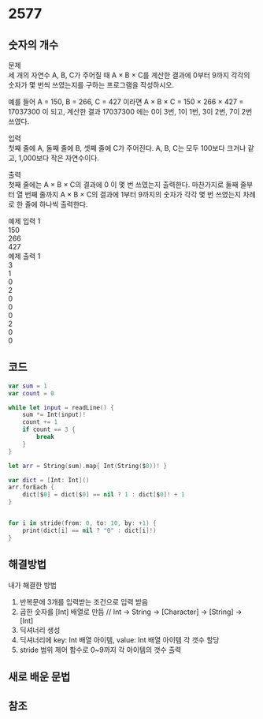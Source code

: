 # 2577
## 숫자의 개수

문제        
세 개의 자연수 A, B, C가 주어질 때 A × B × C를 계산한 결과에 0부터 9까지 각각의 숫자가 몇 번씩 쓰였는지를 구하는 프로그램을 작성하시오.           

예를 들어 A = 150, B = 266, C = 427 이라면 A × B × C = 150 × 266 × 427 = 17037300 이 되고, 계산한 결과 17037300 에는 0이 3번, 1이 1번, 3이 2번, 7이 2번 쓰였다.      
               
입력                         
첫째 줄에 A, 둘째 줄에 B, 셋째 줄에 C가 주어진다. A, B, C는 모두 100보다 크거나 같고, 1,000보다 작은 자연수이다.                   

출력            
첫째 줄에는 A × B × C의 결과에 0 이 몇 번 쓰였는지 출력한다. 마찬가지로 둘째 줄부터 열 번째 줄까지 A × B × C의 결과에 1부터 9까지의 숫자가 각각 몇 번 쓰였는지 차례로 한 줄에 하나씩 출력한다.        
          
예제 입력 1       
150       
266       
427                   
예제 출력 1        
3      
1       
0       
2        
0       
0       
0       
2       
0         
0               
                            
                                        
## 코드      
```swift
var sum = 1
var count = 0

while let input = readLine() {
    sum *= Int(input)!
    count += 1
    if count == 3 {
        break
    }
}

let arr = String(sum).map{ Int(String($0))! }

var dict = [Int: Int]()
arr.forEach {
    dict[$0] = dict[$0] == nil ? 1 : dict[$0]! + 1
}


for i in stride(from: 0, to: 10, by: +1) {
    print(dict[i] == nil ? "0" : dict[i]!)
}

```

## 해결방법
내가 해결한 방법     
1. 반복문에 3개를 입력받는 조건으로 입력 받음       
2. 곱한 숫자를 [Int] 배열로 만듬      // Int -> String -> [Character] -> [String] -> [Int]     
3. 딕셔너리 생성      
4. 딕셔너리에 key: Int 배열 아이템, value: Int 배열 아이템 각 갯수 할당       
5. stride 범위 제어 함수로 0~9까지 각 아이템의 갯수 출력       
      

        
## 새로 배운 문법


## 참조      


